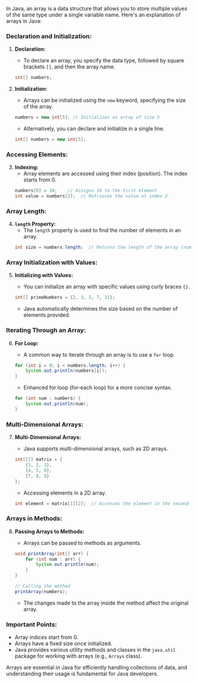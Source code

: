 In Java, an array is a data structure that allows you to store multiple values of the same type under a single variable name. Here's an explanation of arrays in Java:

### Declaration and Initialization:

1. **Declaration:**
   - To declare an array, you specify the data type, followed by square brackets `[]`, and then the array name.
   ```java
   int[] numbers;
   ```

2. **Initialization:**
   - Arrays can be initialized using the `new` keyword, specifying the size of the array.
   ```java
   numbers = new int[5]; // Initializes an array of size 5
   ```

   - Alternatively, you can declare and initialize in a single line.
   ```java
   int[] numbers = new int[5];
   ```

### Accessing Elements:

3. **Indexing:**
   - Array elements are accessed using their index (position). The index starts from 0.
   ```java
   numbers[0] = 10;    // Assigns 10 to the first element
   int value = numbers[2];  // Retrieves the value at index 2
   ```

### Array Length:

4. **`length` Property:**
   - The `length` property is used to find the number of elements in an array.
   ```java
   int size = numbers.length;  // Returns the length of the array (number of elements)
   ```

### Array Initialization with Values:

5. **Initializing with Values:**
   - You can initialize an array with specific values using curly braces `{}`.
   ```java
   int[] primeNumbers = {2, 3, 5, 7, 11};
   ```

   - Java automatically determines the size based on the number of elements provided.

### Iterating Through an Array:

6. **For Loop:**
   - A common way to iterate through an array is to use a `for` loop.
   ```java
   for (int i = 0; i < numbers.length; i++) {
       System.out.println(numbers[i]);
   }
   ```

   - Enhanced for loop (for-each loop) for a more concise syntax.
   ```java
   for (int num : numbers) {
       System.out.println(num);
   }
   ```

### Multi-Dimensional Arrays:

7. **Multi-Dimensional Arrays:**
   - Java supports multi-dimensional arrays, such as 2D arrays.
   ```java
   int[][] matrix = {
       {1, 2, 3},
       {4, 5, 6},
       {7, 8, 9}
   };
   ```

   - Accessing elements in a 2D array.
   ```java
   int element = matrix[1][2];  // Accesses the element in the second row and third column (6)
   ```

### Arrays in Methods:

8. **Passing Arrays to Methods:**
   - Arrays can be passed to methods as arguments.
   ```java
   void printArray(int[] arr) {
       for (int num : arr) {
           System.out.println(num);
       }
   }

   // Calling the method
   printArray(numbers);
   ```

   - The changes made to the array inside the method affect the original array.

### Important Points:

- Array indices start from 0.
- Arrays have a fixed size once initialized.
- Java provides various utility methods and classes in the `java.util` package for working with arrays (e.g., `Arrays` class).

Arrays are essential in Java for efficiently handling collections of data, and understanding their usage is fundamental for Java developers.